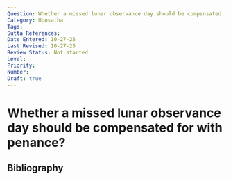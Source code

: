 ```yaml
---
Question: Whether a missed lunar observance day should be compensated for with penance?
Category: Uposatha
Tags: 
Sutta References: 
Date Entered: 10-27-25
Last Revised: 10-27-25
Review Status: Not started
Level: 
Priority: 
Number: 
Draft: true
---
```


# Whether a missed lunar observance day should be compensated for with penance?

## Bibliography

<!-- 

Notes:



-->